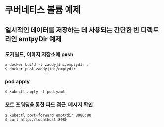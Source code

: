 # 쿠버네티스 볼륨 예제

## 일시적인 데이터를 저장하는 데 사용되는 간단한 빈 디렉토리인 emtpyDir 예제

### 도커빌드, 이미지 저장소에 push
```
$ docker build -t zaddyjini/emptydir .
$ docker push zaddyjini/emptydir
```

### pod apply

```
$ kubectl apply -f pod.yaml
```

### 포트 포워딩을 통한 파드 접근, 메시지 확인
``` 
$ kubectl port-forward emptydir 8080:80
$ curl http://localhost:8080
```

